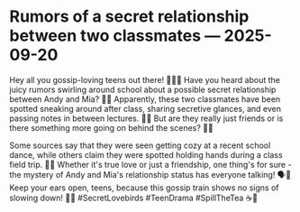 # Rumors of a secret relationship between two classmates — 2025-09-20

Hey all you gossip-loving teens out there! 🕵️‍♀️💬 Have you heard about the juicy rumors swirling around school about a possible secret relationship between Andy and Mia? 👀🔥 Apparently, these two classmates have been spotted sneaking around after class, sharing secretive glances, and even passing notes in between lectures. 📝👀 But are they really just friends or is there something more going on behind the scenes? 🤔💕 

Some sources say that they were seen getting cozy at a recent school dance, while others claim they were spotted holding hands during a class field trip. 🌿👐 Whether it's true love or just a friendship, one thing's for sure - the mystery of Andy and Mia's relationship status has everyone talking! 🗣️💬 Keep your ears open, teens, because this gossip train shows no signs of slowing down! 🚂🔥 #SecretLovebirds #TeenDrama #SpillTheTea ☕🐸